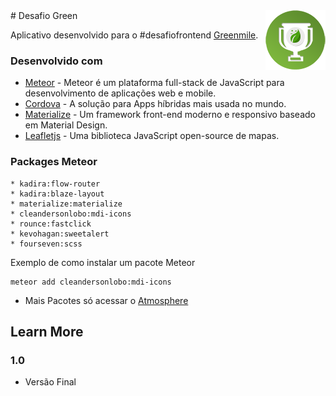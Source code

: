 <img src="resources/icons/android_xhdpi.png" align="right" />
# Desafio Green

Aplicativo desenvolvido para o #desafiofrontend [Greenmile](http://greenmile.com/pt/greenmile/).

### Desenvolvido com

* [Meteor](https://www.meteor.com) - Meteor é um plataforma full-stack de JavaScript para desenvolvimento de aplicações web e mobile.
* [Cordova](https://cordova.apache.org/) - A solução para Apps híbridas mais usada no mundo.
* [Materialize](http://materializecss.com/) - Um framework front-end moderno e responsivo baseado em Material Design.
* [Leafletjs](http://leafletjs.com/) - Uma biblioteca JavaScript open-source
de mapas.

### Packages Meteor

```
* kadira:flow-router
* kadira:blaze-layout
* materialize:materialize
* cleandersonlobo:mdi-icons
* rounce:fastclick
* kevohagan:sweetalert
* fourseven:scss
```
Exemplo de como instalar um pacote Meteor
```
meteor add cleandersonlobo:mdi-icons
```
+ Mais Pacotes só acessar o [Atmosphere](https://atmospherejs.com/)

## Learn More



### 1.0

- Versão Final
